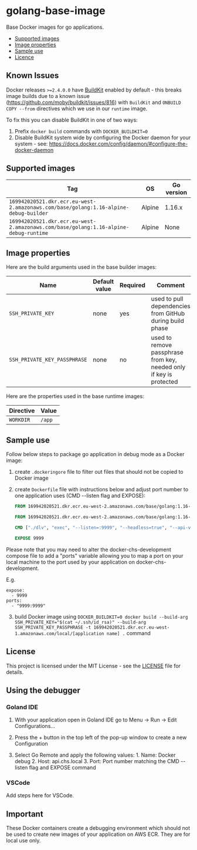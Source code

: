 # golang-base-image

Base Docker images for go applications.

- [Supported images](#supported-images)
- [Image properties](#image-properties)
- [Sample use](#sample-use)
- [Licence](#license)

## Known Issues

Docker releases `>=2.4.0.0` have [BuildKit](https://github.com/moby/buildkit) enabled by default - this breaks image builds due to a known issue (https://github.com/moby/buildkit/issues/816) with `BuildKit` and `ONBUILD COPY --from` directives which we use in our `runtime` image.

To fix this you can disable BuildKit in one of two ways:

1. Prefix `docker build` commands with `DOCKER_BUILDKIT=0`
2. Disable BuildKit system wide by configuring the Docker daemon for your system - see: https://docs.docker.com/config/daemon/#configure-the-docker-daemon


## Supported images

| Tag                                                                                  | OS         | Go version |
| ------------------------------------------------------------------------------------ | ---------- | ---------- |
| `169942020521.dkr.ecr.eu-west-2.amazonaws.com/base/golang:1.16-alpine-debug-builder` | Alpine     | 1.16.x     |
| `169942020521.dkr.ecr.eu-west-2.amazonaws.com/base/golang:1.16-alpine-debug-runtime` | Alpine     | None       |

## Image properties

Here are the build arguments used in the base builder images:

| Name                         | Default value | Required | Comment                                                             |
| ---------------------------- | ------------- | -------- | ------------------------------------------------------------------- |
| `SSH_PRIVATE_KEY`            | none          | yes      | used to pull dependencies from GitHub during build phase            |
| `SSH_PRIVATE_KEY_PASSPHRASE` | none          | no       | used to remove passphrase from key, needed only if key is protected |

Here are the properties used in the base runtime images:

| Directive    | Value      |
| ------------ | ---------- |
| `WORKDIR`    | `/app`     |

## Sample use

Follow below steps to package go application in debug mode as a Docker image:

1. create `.dockeringore` file to filter out files that should not be copied to Docker image

2. create `Dockerfile` file with instructions below and adjust port number to one application uses (CMD --listen flag and EXPOSE):

   ```dockerfile
   FROM 169942020521.dkr.ecr.eu-west-2.amazonaws.com/base/golang:1.16-alpine-debug-builder

   FROM 169942020521.dkr.ecr.eu-west-2.amazonaws.com/base/golang:1.16-alpine-debug-runtime

   CMD ["./dlv", "exec", "--listen=:9999", "--headless=true", "--api-version=2", "./app"]

   EXPOSE 9999
   ```

Please note that you may need to alter the docker-chs-development compose file to add a "ports" variable allowing you to map a port on your local machine to the
port used by your application on docker-chs-development.

E.g.

```
expose:
  - 9999
ports:
  - "9999:9999"
```

3. build Docker image using `DOCKER_BUILDKIT=0 docker build --build-arg SSH_PRIVATE_KEY="$(cat ~/.ssh/id_rsa)" --build-arg SSH_PRIVATE_KEY_PASSPHRASE -t 169942020521.dkr.ecr.eu-west-1.amazonaws.com/local/[application name] .` command

## License

This project is licensed under the MIT License - see the [LICENSE](LICENSE) file for details.

## Using the debugger

### Goland IDE

1. With your application open in Goland IDE go to Menu -> Run -> Edit Configurations...

2. Press the + button in the top left of the pop-up window to create a new Configuration

3. Select Go Remote and apply the following values:
        1. Name: Docker debug
        2. Host: api.chs.local
        3. Port: Port number matching the CMD --listen flag and EXPOSE command

### VSCode
Add steps here for VSCode.

## Important

These Docker containers create a debugging environment which should not be used to create new images of your application on AWS ECR. They are for local use only.
